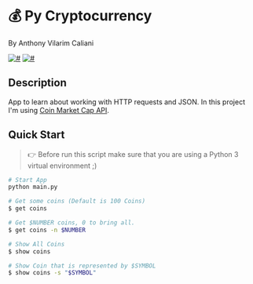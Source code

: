 # 💰 Py Cryptocurrency
By Anthony Vilarim Caliani

 [![#](https://img.shields.io/badge/licence-MIT-blue.svg)](#) [![#](https://img.shields.io/badge/python-3-yellow.svg)](#)

## Description
App to learn about working with HTTP requests and JSON. In this project I'm using [Coin Market Cap API](https://coinmarketcap.com/api/).

## Quick Start

> 👉 Before run this script make sure that you are using a Python 3 virtual environment ;)

```sh
# Start App
python main.py

# Get some coins (Default is 100 Coins)
$ get coins

# Get $NUMBER coins, 0 to bring all.
$ get coins -n $NUMBER

# Show All Coins
$ show coins

# Show Coin that is represented by $SYMBOL
$ show coins -s "$SYMBOL"
```
